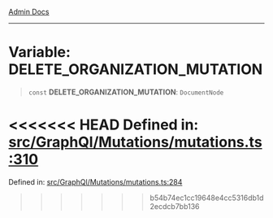 [Admin Docs](/)

***

# Variable: DELETE\_ORGANIZATION\_MUTATION

> `const` **DELETE\_ORGANIZATION\_MUTATION**: `DocumentNode`

<<<<<<< HEAD
Defined in: [src/GraphQl/Mutations/mutations.ts:310](https://github.com/PalisadoesFoundation/talawa-admin/blob/main/src/GraphQl/Mutations/mutations.ts#L310)
=======
Defined in: [src/GraphQl/Mutations/mutations.ts:284](https://github.com/PalisadoesFoundation/talawa-admin/blob/main/src/GraphQl/Mutations/mutations.ts#L284)
>>>>>>> b54b74ec1cc19648e4cc5316db1d2ecdcb7bb136
